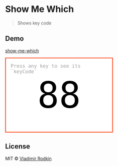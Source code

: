 # Show Me Which

> Shows key code

## Demo
[show-me-which](https://VovanR.github.io/show-me-which)

![](preview.png)

## License
MIT © [Vladimir Rodkin](https://github.com/VovanR)
